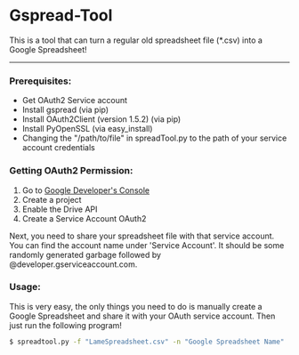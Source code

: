 Gspread-Tool
===================


This is a tool that can turn a regular old spreadsheet file (*.csv) into a Google Spreadsheet!

--------
### Prerequisites:

- Get OAuth2 Service account
- Install gspread (via pip)
- Install OAuth2Client (version 1.5.2) (via pip)
- Install PyOpenSSL (via easy_install)
- Changing the "/path/to/file" in spreadTool.py to the path of your service account credentials

 

### Getting OAuth2 Permission:
1. Go to [Google Developer's Console](http://developers.google.com/console)
2. Create a project
3. Enable the Drive API
4. Create a Service Account OAuth2

Next, you need to share your spreadsheet file with that service account.  You can find the account name under 'Service Account'. It should be some randomly generated garbage followed by @developer.gserviceaccount.com.

### Usage:

This is very easy, the only things you need to do is manually create a Google Spreadsheet and share it with your OAuth service account.  Then just run the following program!

```sh
$ spreadtool.py -f "LameSpreadsheet.csv" -n "Google Spreadsheet Name"
```